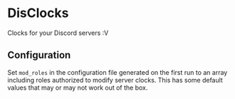 # DisClocks
Clocks for your Discord servers :V

## Configuration
Set `mod_roles` in the configuration file generated on the first run to an array including roles authorized
to modify server clocks. This has some default values that may or may not work out of the box.
